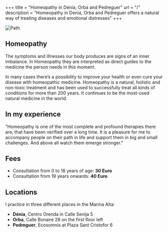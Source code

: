 +++
title = "Homeopathy in Dénia, Orba and Pedreguer"
url = "/"
description = "Homeopathy in Denia, Orba and Pedreguer offers a natural way of treating diseases and emotional distresses"
+++

![Path](/images/path.jpg)

## Homeopathy

The symptoms and illnesses our body produces are signs of an inner imbalance. In Homeopathy they are interpreted as direct guides to the medicine the person needs in this moment.

In many cases there’s a possibility to improve your health or even cure your disease with homeopathic medicine. Homeopathy is a natural, holistic and non-toxic treatment and has been used to successfully treat all kinds of conditions for more than 200 years. It continues to be the most-used natural medicine in the world.

## In my experience

"Homeopathy is one of the most complete and profound therapies there are, that have been verified over a long time. It is a pleasure for me to accompany people on their path in life and support them in big and small challenges. And above all watch them emerge stronger."

## Fees

* Consultation from 0 to 18 years of age: **30 Euro**
* Consultation from 19 years onwards: **40 Euro**

## Locations

I practice in three different places in the Marina Alta:

* **Dénia**, Centro Orenda in Calle Senija 5
* **Orba**, Calle Bonaire 28 on the first floor left
* **Pedreguer**, Ecosomnis at Plaza Sant Cristofor 6
